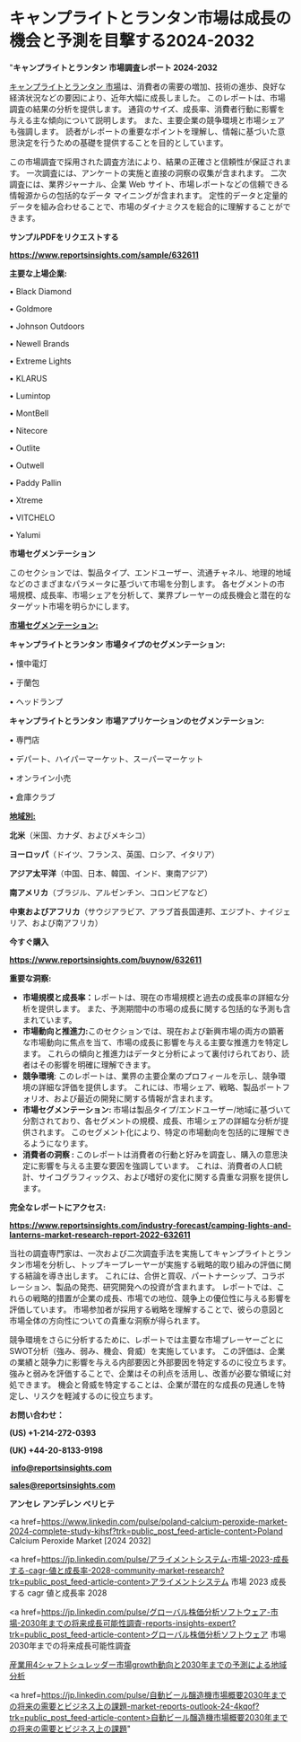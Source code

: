 # キャンプライトとランタン市場は成長の機会と予測を目撃する2024-2032

"<strong>キャンプライトとランタン 市場調査レポート 2024-2032</strong>

<a href=https://www.reportsinsights.com/sample/632611>キャンプライトとランタン 市場</a>は、消費者の需要の増加、技術の進歩、良好な経済状況などの要因により、近年大幅に成長しました。 このレポートは、市場調査の結果の分析を提供します。 通貨のサイズ、成長率、消費者行動に影響を与える主な傾向について説明します。 また、主要企業の競争環境と市場シェアも強調します。 読者がレポートの重要なポイントを理解し、情報に基づいた意思決定を行うための基礎を提供することを目的としています。

この市場調査で採用された調査方法により、結果の正確さと信頼性が保証されます。 一次調査には、アンケートの実施と直接の洞察の収集が含まれます。 二次調査には、業界ジャーナル、企業 Web サイト、市場レポートなどの信頼できる情報源からの包括的なデータ マイニングが含まれます。 定性的データと定量的データを組み合わせることで、市場のダイナミクスを総合的に理解することができます。

<strong><b>サンプルPDFをリクエストする</b></strong>

<a href=https://www.reportsinsights.com/sample/632611><strong><u>https://www.reportsinsights.com/sample/632611</u></strong></a>

<strong>主要な上場企業:</strong>

• Black Diamond

• Goldmore

• Johnson Outdoors

• Newell Brands

• Extreme Lights

• KLARUS

• Lumintop

• MontBell

• Nitecore

• Outlite

• Outwell

• Paddy Pallin

• Xtreme

• VITCHELO

• Yalumi

<strong>市場セグメンテーション</strong>

このセクションでは、製品タイプ、エンドユーザー、流通チャネル、地理的地域などのさまざまなパラメータに基づいて市場を分割します。 各セグメントの市場規模、成長率、市場シェアを分析して、業界プレーヤーの成長機会と潜在的なターゲット市場を明らかにします。

<strong><u>市場セグメンテーション</u></strong><strong><u>:</u></strong>

<strong>キャンプライトとランタン 市場タイプのセグメンテーション:</strong>

• 懐中電灯

• 于蘭包

• ヘッドランプ

<strong>キャンプライトとランタン 市場アプリケーションのセグメンテーション:</strong>

• 専門店

• デパート、ハイパーマーケット、スーパーマーケット

• オンライン小売

• 倉庫クラブ

<strong><u>地域別</u></strong><strong><u>:</u></strong>

<strong>北米</strong>（米国、カナダ、およびメキシコ）

<strong>ヨーロッパ</strong>（ドイツ、フランス、英国、ロシア、イタリア）

<strong>アジア太平洋</strong>（中国、日本、韓国、インド、東南アジア）

<strong>南アメリカ</strong>（ブラジル、アルゼンチン、コロンビアなど）

<strong>中東およびアフリカ</strong>（サウジアラビア、アラブ首長国連邦、エジプト、ナイジェリア、および南アフリカ）

<strong>今すぐ購入</strong>

<a href=https://www.reportsinsights.com/buynow/632611><strong><u>https://www.reportsinsights.com/buynow/632611</u></strong></a>

<strong>重要な洞察:</strong>
<ul>
  <li><strong>市場規模と成長率：</strong>レポートは、現在の市場規模と過去の成長率の詳細な分析を提供します。 また、予測期間中の市場の成長に関する包括的な予測も含まれています。</li>
  <li><strong>市場動向と推進力:</strong>このセクションでは、現在および新興市場の両方の顕著な市場動向に焦点を当て、市場の成長に影響を与える主要な推進力を特定します。 これらの傾向と推進力はデータと分析によって裏付けられており、読者はその影響を明確に理解できます。</li>
  <li><strong>競争環境</strong>: このレポートは、業界の主要企業のプロフィールを示し、競争環境の詳細な評価を提供します。 これには、市場シェア、戦略、製品ポートフォリオ、および最近の開発に関する情報が含まれます。</li>
  <li><strong>市場セグメンテーション: </strong>市場は製品タイプ/エンドユーザー/地域に基づいて分割されており、各セグメントの規模、成長、市場シェアの詳細な分析が提供されます。 このセグメント化により、特定の市場動向を包括的に理解できるようになります。</li>
  <li><strong>消費者の洞察 : </strong>このレポートは消費者の行動と好みを調査し、購入の意思決定に影響を与える主要な要因を強調しています。 これは、消費者の人口統計、サイコグラフィックス、および嗜好の変化に関する貴重な洞察を提供します。</li>
</ul>
<strong>完全なレポートにアクセス:</strong>

<a href=https://www.reportsinsights.com/industry-forecast/camping-lights-and-lanterns-market-research-report-2022-632611><strong><u><b>https://www.reportsinsights.com/industry-forecast/camping-lights-and-lanterns-market-research-report-2022-632611</b></u></strong></a>

当社の調査専門家は、一次および二次調査手法を実施してキャンプライトとランタン市場を分析し、トップキープレーヤーが実施する戦略的取り組みの評価に関する結論を導き出します。 これには、合併と買収、パートナーシップ、コラボレーション、製品の発売、研究開発への投資が含まれます。 レポートでは、これらの戦略的措置が企業の成長、市場での地位、競争上の優位性に与える影響を評価しています。 市場参加者が採用する戦略を理解することで、彼らの意図と市場全体の方向性についての貴重な洞察が得られます。

競争環境をさらに分析するために、レポートでは主要な市場プレーヤーごとにSWOT分析（強み、弱み、機会、脅威）を実施しています。 この評価は、企業の業績と競争力に影響を与える内部要因と外部要因を特定するのに役立ちます。 強みと弱みを評価することで、企業はその利点を活用し、改善が必要な領域に対処できます。 機会と脅威を特定することは、企業が潜在的な成長の見通しを特定し、リスクを軽減するのに役立ちます。

<strong>お問い合わせ：</strong>

<strong>(US) +1-214-272-0393</strong>

<strong>(UK) +44-20-8133-9198</strong>

<strong> </strong><a href=info@reportsinsights.com><strong><u>info@reportsinsights.com</u></strong></a>

<a href=sales@reportsinsights.com><strong><u>sales@reportsinsights.com</u></strong></a>

<strong>アンセレ アンデレン ベリヒテ</strong>

<a href=https://www.linkedin.com/pulse/poland-calcium-peroxide-market-2024-complete-study-kjhsf?trk=public_post_feed-article-content>Poland Calcium Peroxide Market [2024 2032]</a>

<a href=https://jp.linkedin.com/pulse/アライメントシステム-市場-2023-成長する-cagr-値と成長率-2028-community-market-research?trk=public_post_feed-article-content>アライメントシステム 市場 2023 成長する cagr 値と成長率 2028</a>

<a href=https://jp.linkedin.com/pulse/グローバル株価分析ソフトウェア-市場-2030年までの将来成長可能性調査-reports-insights-expert?trk=public_post_feed-article-content>グローバル株価分析ソフトウェア 市場 2030年までの将来成長可能性調査</a>

<a href=https://www.linkedin.com/pulse/産業用4シャフトシュレッダー市場growth動向と2030年までの予測による地域分析-reportsinsights-pvt-ltd-tljxf/>産業用4シャフトシュレッダー市場growth動向と2030年までの予測による地域分析</a>

<a href=https://jp.linkedin.com/pulse/自動ビール醸造機市場概要2030年までの将来の需要とビジネス上の課題-market-reports-outlook-24-4kqof?trk=public_post_feed-article-content>自動ビール醸造機市場概要2030年までの将来の需要とビジネス上の課題</a>"
